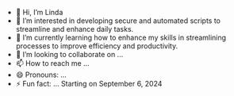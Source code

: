 - 👋 Hi, I’m Linda
- 👀 I’m interested in developing secure and automated scripts to streamline and enhance daily tasks. 
- 🌱 I’m currently learning how to enhance my skills in streamlining processes to improve efficiency and productivity.
- 💞️ I’m looking to collaborate on ...
- 📫 How to reach me ...
- 😄 Pronouns: ...
- ⚡ Fun fact: ...
Starting on September 6, 2024
<!---
db-repo-dev/db-repo-dev is a ✨ special ✨ repository because its `README.md` (this file) appears on your GitHub profile.
You can click the Preview link to take a look at your changes.
--->
